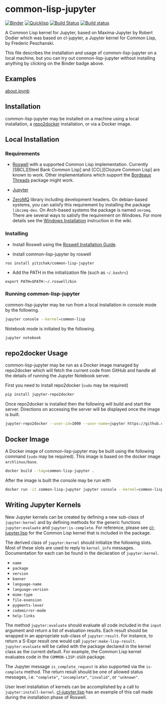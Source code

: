 # common-lisp-jupyter

[![Binder][mybinder-badge]][mybinder]
[![Quicklisp][quicklisp-badge]][quicklisp]
[![Build Status][travis-badge]][travis]
[![Build status][appveyor-badge]][appveyor]

A Common Lisp kernel for Jupyter, based on Maxima-Jupyter by Robert Dodier which
was based on cl-jupyter, a Jupyter kernel for Common Lisp, by Frederic
Peschanski.

This file describes the installation and usage of common-lisp-jupyter on a local
machine, but you can try out common-lisp-jupyter without installing anything by
clicking on the Binder badge above.

## Examples

[about.ipynb][]

## Installation

common-lisp-jupyter may be installed on a machine using a local installation, a
[repo2docker][] installation, or via a Docker image.

## Local Installation

### Requirements

- [Roswell][] with a supported Common Lisp implementation. Currently
  [SBCL][Steel Bank Common Lisp] and [CCL][Clozure Common Lisp] are known to
  work. Other implementations which support the [Bordeaux Threads][] package
  might work.

- [Jupyter][]

- [ZeroMQ][] library including development headers. On debian-based systems, you can
  satisfy this requirement by installing the package `libczmq-dev`. On
  Arch-based systems the package is named `zeromq`. There are several ways to
  satisfy the requirement on Windows. For more details see the
  [Windows Installation][] instruction in the wiki.

### Installing

- Install Roswell using the [Roswell Installation Guide][].

- Install common-lisp-jupyter by roswell
```
ros install yitzchak/common-lisp-jupyter
```
- Add the PATH in the initialization file (such as `~/.bashrc`)
```
export PATH=$PATH:~/.roswell/bin
```

### Running common-lisp-jupyter

common-lisp-jupyter may be run from a local installation in console mode by the
following.

```sh
jupyter console --kernel=common-lisp
```

Notebook mode is initiated by the following.

```sh
jupyter notebook
```

## repo2docker Usage

common-lisp-jupyter may be run as a Docker image managed by repo2docker which
will fetch the current code from GitHub and handle all the details of running
the Jupyter Notebook server.

First you need to install repo2docker (`sudo` may be required)

```sh
pip install jupyter-repo2docker
```

Once repo2docker is installed then the following will build and start the
server. Directions on accessing the server will be displayed once the image is
built.

```sh
jupyter-repo2docker --user-id=1000 --user-name=jupyter https://github.com/yitzchak/common-lisp-jupyter
```

## Docker Image

A Docker image of common-lisp-jupyter may be built using the following command
(`sudo` may be required). This image is based on the docker image
`archlinux/base`.

```sh
docker build --tag=common-lisp-jupyter .
```

After the image is built the console may be run with

```sh
docker run -it common-lisp-jupyter jupyter console --kernel=common-lisp
```

## Writing Jupyter Kernels

New Jupyter kernels can be created by defining a new sub-class of
`jupyter:kernel` and by defining methods for the generic functions
`jupyter:evaluate` and `jupyter:is-complete`. For reference, please see
[cl-jupyter.lisp][] for the Common Lisp kernel that is included in the package.

The derived class of `jupyter:kernel` should initialize the following slots.
Most of these slots are used to reply to `kernel_info` messages. Documentation
for each can be found in the declaration of `jupyter:kernel`.

- `name`
- `package`
- `version`
- `banner`
- `language-name`
- `language-version`
- `mime-type`
- `file-exension`
- `pygments-lexer`
- `codemirror-mode`
- `help-links`

The method `jupyter:evaluate` should evaluate all code included in the `input`
argument and return a list of evaluation results. Each result should be wrapped
in an appropriate sub-class of `jupyter:result`. For instance, to return a S-Expr
result one would call `jupyter:make-lisp-result`. `jupyter:evaluate` will be
called with the package declared in the kernel class as the current default.
For example, the Common Lisp kernel evaluates code in the `COMMON-LISP-USER`
package.

The Jupyter message `is_complete_request` is also supported via the
`is-complete` method. The return result should be one of allowed status
messages, i.e. `"complete"`, `"incomplete"`, `"invalid"`, or `"unknown"`.

User level installation of kernels can be accomplished by a call to
`jupyter:install-kernel`. [cl-jupyter.lisp][] has an example of this call made
during the installation phase of Roswell.

<!--refs-->

[about.ipynb]: http://nbviewer.jupyter.org/github/yitzchak/common-lisp-jupyter/blob/master/examples/about.ipynb
[appveyor-badge]: https://ci.appveyor.com/api/projects/status/j2voo262b2v9qq3t/branch/master?svg=true
[appveyor]: https://ci.appveyor.com/project/yitzchak/common-lisp-jupyter/branch/master
[Bordeaux Threads]: https://common-lisp.net/project/bordeaux-threads/
[CCL]: https://ccl.clozure.com/
[cl-jupyter.lisp]: https://github.com/yitzchak/common-lisp-jupyter/blob/master/src/cl-kernel.lisp
[Jupyter]: https://jupyter.org/
[mybinder-badge]: https://mybinder.org/badge_logo.svg
[mybinder]: https://mybinder.org/v2/gh/yitzchak/common-lisp-jupyter/master
[nbviewer]: http://nbviewer.jupyter.org
[quicklisp-badge]: http://quickdocs.org/badge/common-lisp-jupyter.svg
[quicklisp]: http://quickdocs.org/common-lisp-jupyter
[repo2docker]: https://repo2docker.readthedocs.io/en/latest/
[Roswell Installation Guide]: https://github.com/roswell/roswell/wiki/Installation
[Roswell]: https://github.com/roswell/roswell
[SBCL]: http://www.sbcl.org/
[travis-badge]: https://travis-ci.com/yitzchak/common-lisp-jupyter.svg?branch=master
[travis]: https://travis-ci.com/yitzchak/common-lisp-jupyter
[Windows Installation]: https://github.com/yitzchak/common-lisp-jupyter/wiki/Windows-Installation
[ZeroMQ]: http://zeromq.org/

